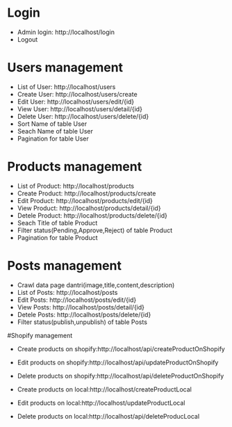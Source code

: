 # Login
- Admin login: http://localhost/login
- Logout

# Users management
- List of User: http://localhost/users
- Create User: http://localhost/users/create
- Edit User: http://localhost/users/edit/{id}
- View User: http://localhost/users/detail/{id}
- Delete User: http://localhost/users/delete/{id}
- Sort Name of table User
- Seach Name of table User
- Pagination for table User

# Products management
- List of Product: http://localhost/products
- Create Product: http://localhost/products/create
- Edit Product: http://localhost/products/edit/{id}
- View Product: http://localhost/products/detail/{id}
- Detele Product: http://localhost/products/delete/{id}
- Seach Title of table Product
- Filter status(Pending,Approve,Reject) of table Product
- Pagination for table Product

# Posts management
- Crawl data page dantri(image,title,content,description)
- List of Posts: http://localhost/posts
- Edit Posts: http://localhost/posts/edit/{id}
- View Posts: http://localhost/posts/detail/{id}
- Detele Posts: http://localhost/posts/delete/{id}
- Filter status(publish,unpublish) of table Posts

#Shopify management
- Create products on shopify:http://localhost/api/createProductOnShopify
- Edit products on shopify:http://localhost/api/updateProductOnShopify
- Delete products on shopify:http://localhost/api/deleteProductOnShopify

- Create products on local:http://localhost/createProductLocal
- Edit products on local:http://localhost/updateProductLocal
- Delete products on local:http://localhost/api/deleteProducLocal